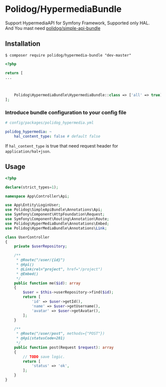# Polidog/HypermediaBundle

Support HypermediaAPI for Symfony Framework, Supported only HAL.   
And You mast need [polidog/simple-api-bundle](https://packagist.org/packages/polidog/simple-api-bundle)

## Installation

```shell script
$ composer require polidog/hypermedia-bundle "dev-master" 
```

```php
<?php

return [
...



    Polidog\HypermediaBundle\HypermediaBundle::class => ['all' => true]
];

```

### Introduce bundle configuration to your config file

```yaml
# config/packages/polidog_hypermedia.yml

polidog_hypermedia: ~
    hal_content_type: false # default false
```

If `hal_content_type` is true that need request header for `application/hal+json`.


## Usage

```php
<?php

declare(strict_types=1);

namespace App\Controller\Api;

use App\Entity\LoginUser;
use Polidog\SimpleApiBundle\Annotations\Api;
use Symfony\Component\HttpFoundation\Request;
use Symfony\Component\Routing\Annotation\Route;
use Polidog\HyperMediaBundle\Annotations\Embed;
use Polidog\HyperMediaBundle\Annotations\Link;

class UserController
{
    private $userRepository;

    /**
     * @Route("/user/{id}")
     * @Api()
     * @Link(rel="project", href="/project")
     * @Embed()  
     */
    public function me($id): array
    {
        $user = $this->userRepository->find($id);
        return [
            'id' => $user->getId(),
            'name' => $user->getUsername(),
            'avatar' => $user->getAvatar(),
        ];
    }

    /**
     * @Route("/user/post", methods={"POST"})
     * @Api(statusCode=201)
     */
    public function post(Request $request): array
    {
        // TODO save logic.
        return [
            'status' => 'ok',
        ];
    }
}

```

